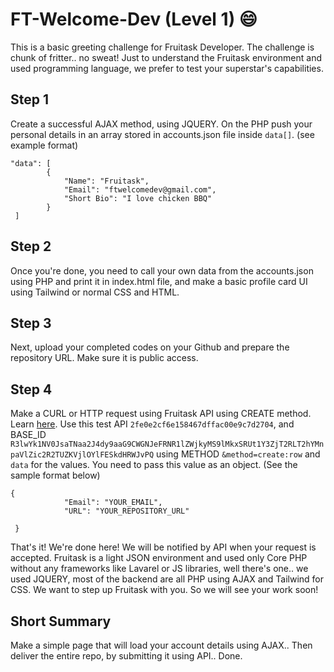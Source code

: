 # FT-Welcome-Dev (Level 1) 😄
This is a basic greeting challenge for Fruitask Developer. The challenge is chunk of fritter.. no sweat! Just to understand the Fruitask environment and used programming language, we prefer to test your superstar's capabilities.

## Step 1
Create a successful AJAX method, using JQUERY. On the PHP push your personal details in an array stored in accounts.json file inside `data[]`. (see example format)
```
"data": [
        {
            "Name": "Fruitask",
            "Email": "ftwelcomedev@gmail.com",
            "Short Bio": "I love chicken BBQ"
        }
 ]
 ```


## Step 2
Once you're done, you need to call your own data from the accounts.json using PHP and print it in index.html file, and make a basic profile card UI using Tailwind or normal CSS and HTML.

## Step 3
Next, upload your completed codes on your Github and prepare the repository URL. Make sure it is public access.
## Step 4
Make a CURL or HTTP request using Fruitask API using CREATE method. Learn <a href="https://fruitask.com/developer/">here</a>.
Use this test API ``2fe0e2cf6e158467dffac00e9c7d2704``, and BASE_ID ``R3lwYk1NV0JsaTNaa2J4dy9aaG9CWGNJeFRNR1lZWjkyMS9lMkxSRUt1Y3ZjT2RLT2hYMnpaVlZic2R2TUZKVjlOYlFESkdHRWJvPQ`` using METHOD ``&method=create:row`` and ``data`` for the values.
You need to pass this value as an object. (See the sample format below)
``` 
{
            "Email": "YOUR_EMAIL",
            "URL": "YOUR_REPOSITORY_URL"
           
 }
```

That's it! We're done here! We will be notified by API when your request is accepted. Fruitask is a light JSON environment and used only Core PHP without any frameworks like Lavarel or JS libraries, well there's one.. we used JQUERY, most of the backend are all PHP using AJAX and Tailwind for CSS. We want to step up Fruitask with you. So we will see your work soon!

## Short Summary
Make a simple page that will load your account details using AJAX.. Then deliver the entire repo, by submitting it using API.. Done.
